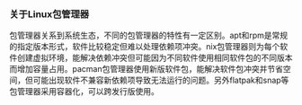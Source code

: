 ### 关于Linux包管理器

包管理器关系到系统生态，不同的包管理器的特性有一定区别。apt和rpm是常规的指定版本形式，软件比较稳定但难以处理依赖项冲突。nix包管理器则为每个软件创建虚拟环境，能解决依赖冲突但可能因为不同软件使用相同软件包的不同版本而增加容量占用。pacman包管理器使用新版软件包，能解决软件包冲突并节省空间，但可能出现软件不兼容新依赖项导致无法运行的问题。另外flatpak和snap等包管理器采用容器化，可以跨发行版使用。